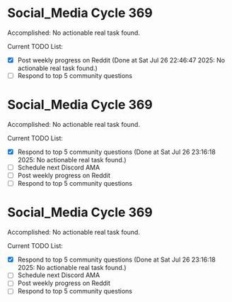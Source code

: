 # Social_Media Cycle 369

Accomplished: No actionable real task found.

Current TODO List:

- [x] Post weekly progress on Reddit  (Done at Sat Jul 26 22:46:47 2025: No actionable real task found.)
- [ ] Respond to top 5 community questions

# Social_Media Cycle 369

Accomplished: No actionable real task found.

Current TODO List:

- [x] Respond to top 5 community questions  (Done at Sat Jul 26 23:16:18 2025: No actionable real task found.)
- [ ] Schedule next Discord AMA
- [ ] Post weekly progress on Reddit
- [ ] Respond to top 5 community questions

# Social_Media Cycle 369

Accomplished: No actionable real task found.

Current TODO List:

- [x] Respond to top 5 community questions  (Done at Sat Jul 26 23:16:18 2025: No actionable real task found.)
- [ ] Schedule next Discord AMA
- [ ] Post weekly progress on Reddit
- [ ] Respond to top 5 community questions